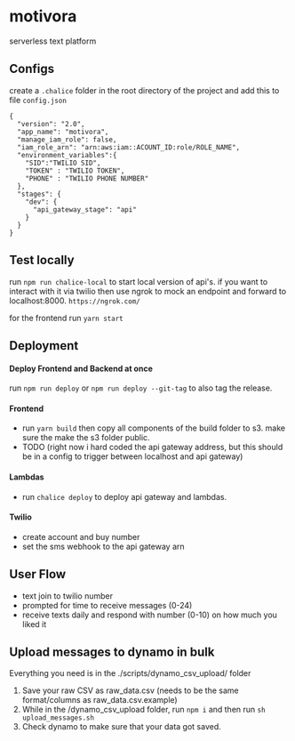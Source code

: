 # motivora
serverless text platform

## Configs

create a `.chalice` folder in the root directory of the project and add this to file `config.json`
```
{
  "version": "2.0",
  "app_name": "motivora",
  "manage_iam_role": false,
  "iam_role_arn": "arn:aws:iam::ACOUNT_ID:role/ROLE_NAME",
  "environment_variables":{
    "SID":"TWILIO SID",
    "TOKEN" : "TWILIO TOKEN",
    "PHONE" : "TWILIO PHONE NUMBER"
  },
  "stages": {
    "dev": {
      "api_gateway_stage": "api"
    }
  }
}
```

## Test locally

run `npm run chalice-local` to start local version of api's. if you want to interact with it via twilio then use
ngrok to mock an endpoint and forward to localhost:8000.
`https://ngrok.com/`

for the frontend run `yarn start`

## Deployment

#### Deploy Frontend and Backend at once
run `npm run deploy` or `npm run deploy --git-tag` to also tag the release.

#### Frontend

* run `yarn build` then copy all components of the build folder to s3. make sure the make the s3 folder public.
* TODO (right now i hard coded the api gateway address, but this should be in a config to trigger between localhost and api gateway)

#### Lambdas

* run `chalice deploy` to deploy api gateway and lambdas.

#### Twilio

* create account and buy number
* set the sms webhook to the api gateway arn

## User Flow

*  text join to twilio number
*  prompted for time to receive messages (0-24)
*  receive texts daily and respond with number (0-10) on how much you liked it

## Upload messages to dynamo in bulk

Everything you need is in the ./scripts/dynamo_csv_upload/ folder

1. Save your raw CSV as raw_data.csv (needs to be the same format/columns as raw_data.csv.example)
2. While in the /dynamo_csv_upload folder, run `npm i` and then run `sh upload_messages.sh`
3. Check dynamo to make sure that your data got saved.
